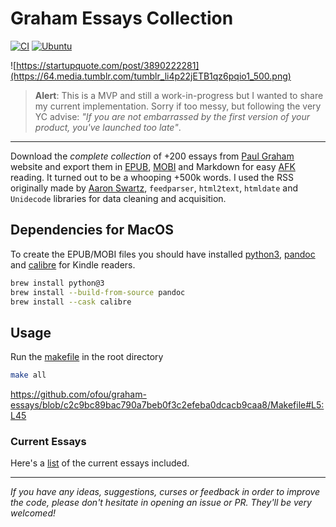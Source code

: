 # Graham Essays Collection
[![CI](https://github.com/ofou/graham-essays/actions/workflows/main.yml/badge.svg)](https://github.com/ofou/graham-essays/actions/workflows/main.yml) [![Ubuntu](https://github.com/ofou/graham-essays/actions/workflows/ubuntu.yml/badge.svg)](https://github.com/ofou/graham-essays/actions/workflows/ubuntu.yml)

![https://startupquote.com/post/3890222281](https://64.media.tumblr.com/tumblr_li4p22jETB1qz6pqio1_500.png)

> **Alert**: This is a MVP and still a work-in-progress but I wanted to share my current implementation. Sorry if too messy, but following the very YC advise: _"If you are not embarrassed by the first version of your product, you've launched too late"_.

---

Download the _complete collection_ of +200 essays from [Paul Graham] website and export them in [EPUB], [MOBI] and Markdown for easy [AFK] reading. It turned out to be a whooping +500k words. I used the RSS originally made by [Aaron Swartz], `feedparser`, `html2text`, `htmldate` and `Unidecode` libraries for data cleaning and acquisition.

## Dependencies for MacOS

To create the EPUB/MOBI files you should have installed [python3], [pandoc] and [calibre] for Kindle readers.

```bash
brew install python@3
brew install --build-from-source pandoc
brew install --cask calibre
```

## Usage

Run the [makefile](./Makefile) in the root directory

```bash
make all
```

https://github.com/ofou/graham-essays/blob/c2c9bc89bac790a7beb0f3c2efeba0dcacb9caa8/Makefile#L5:L45

### Current Essays

Here's a [list](./essays.csv) of the current essays included.

---

_If you have any ideas, suggestions, curses or feedback in order to improve the code, please don't hesitate in opening an issue or PR. They'll be very welcomed!_

[afk]: https://www.grammarly.com/blog/afk-meaning/
[paul graham]: http://www.paulgraham.com/articles.html
[aaron swartz]: https://en.wikipedia.org/wiki/Aaron_Swartz
[python3]: https://www.python.org/downloads
[pandoc]: https://pandoc.org/installing.html
[calibre]: https://calibre-ebook.com/
[EPUB]: https://github.com/ofou/graham-essays/raw/main/graham.epub
[MOBI]: https://github.com/ofou/graham-essays/raw/main/graham.mobi
